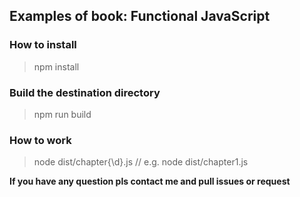## Examples of book: Functional JavaScript

### How to install

> npm install

### Build the destination directory

> npm run build

### How to work

> node dist/chapter{\d}.js // e.g. node dist/chapter1.js

**If you have any question pls contact me and pull issues or request**

